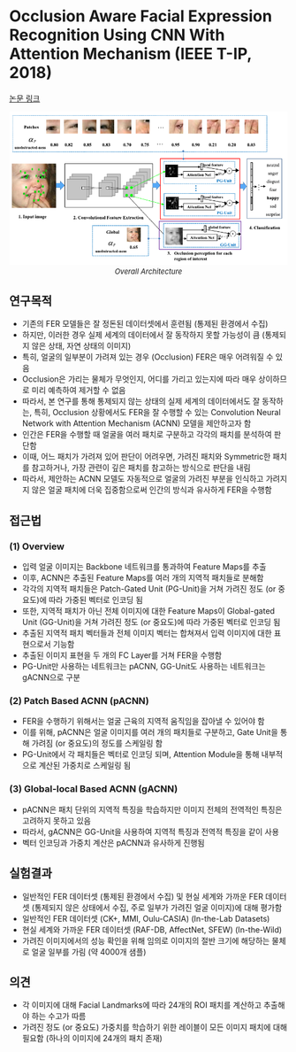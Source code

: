 # Occlusion Aware Facial Expression Recognition Using CNN With Attention Mechanism (IEEE T-IP, 2018)

[논문 링크](https://ieeexplore.ieee.org/abstract/document/8576656)

<p align="center">
    <img width="600" alt='fig1' src="./img/13_03_01.png?raw=true"></br>
    <em><font size=2>Overall Architecture</font></em>
</p>

## 연구목적
- 기존의 FER 모델들은 잘 정돈된 데이터셋에서 훈련됨 (통제된 환경에서 수집) 
- 하지만, 이러한 경우 실제 세계의 데이터에서 잘 동작하지 못할 가능성이 큼 (통제되지 않은 상태, 자연 상태의 이미지) 
- 특히, 얼굴의 일부분이 가려져 있는 경우 (Occlusion) FER은 매우 어려워질 수 있음 
- Occlusion은 가리는 물체가 무엇인지, 어디를 가리고 있는지에 따라 매우 상이하므로 미리 예측하여 제거할 수 없음 
- 따라서, 본 연구를 통해 통제되지 않는 상태의 실제 세계의 데이터에서도 잘 동작하는, 특히, Occlusion 상황에서도 FER을 잘 수행할 수 있는 Convolution Neural Network with Attention Mechanism (ACNN) 모델을 제안하고자 함 
- 인간은 FER을 수행할 때 얼굴을 여러 패치로 구분하고 각각의 패치를 분석하여 판단함
- 이때, 어느 패치가 가려져 있어 판단이 어려우면, 가려진 패치와 Symmetric한 패치를 참고하거나, 가장 관련이 깊은 패치를 참고하는 방식으로 판단을 내림 
- 따라서, 제안하는 ACNN 모델도 자동적으로 얼굴의 가려진 부분을 인식하고 가려지지 않은 얼굴 패치에 더욱 집중함으로써 인간의 방식과 유사하게 FER을 수행함 

## 접근법
### (1) Overview 
- 입력 얼굴 이미지는 Backbone 네트워크를 통과하여 Feature Maps를 추출 
- 이후, ACNN은 추출된 Feature Maps를 여러 개의 지역적 패치들로 분해함 
- 각각의 지역적 패치들은 Patch-Gated Unit (PG-Unit)을 거쳐 가려진 정도 (or 중요도)에 따라 가중된 벡터로 인코딩 됨 
- 또한, 지역적 패치가 아닌 전체 이미지에 대한 Feature Maps이 Global-gated Unit (GG-Unit)을 거쳐 가려진 정도 (or 중요도)에 따라 가중된 벡터로 인코딩 됨 
- 추출된 지역적 패치 벡터들과 전체 이미지 벡터는 합쳐져서 입력 이미지에 대한 표현으로서 기능함 
- 추출된 이미지 표현을 두 개의 FC Layer를 거쳐 FER을 수행함 
- PG-Unit만 사용하는 네트워크는 pACNN, GG-Unit도 사용하는 네트워크는 gACNN으로 구분 
### (2) Patch Based ACNN (pACNN) 
- FER을 수행하기 위해서는 얼굴 근육의 지역적 움직임을 잡아낼 수 있어야 함 
- 이를 위해, pACNN은 얼굴 이미지를 여러 개의 패치들로 구분하고, Gate Unit을 통해 가려짐 (or 중요도)의 정도를 스케일링 함 
- PG-Unit에서 각 패치들은 벡터로 인코딩 되며, Attention Module을 통해 내부적으로 계산된 가중치로 스케일링 됨 
### (3) Global-local Based ACNN (gACNN) 
- pACNN은 패치 단위의 지역적 특징을 학습하지만 이미지 전체의 전역적인 특징은 고려하지 못하고 있음 
- 따라서, gACNN은 GG-Unit을 사용하여 지역적 특징과 전역적 특징을 같이 사용 
- 벡터 인코딩과 가중치 계산은 pACNN과 유사하게 진행됨 

## 실험결과
- 일반적인 FER 데이터셋 (통제된 환경에서 수집) 및 현실 세계와 가까운 FER 데이터셋 (통제되지 않은 상태에서 수집, 주로 일부가 가려진 얼굴 이미지)에 대해 평가함 
- 일반적인 FER 데이터셋 (CK+, MMI, Oulu-CASIA) (In-the-Lab Datasets) 
- 현실 세계와 가까운 FER 데이터셋 (RAF-DB, AffectNet, SFEW) (In-the-Wild) 
- 가려진 이미지에서의 성능 확인을 위해 임의로 이미지의 절반 크기에 해당하는 물체로 얼굴 일부를 가림 (약 4000개 샘플) 

## 의견
- 각 이미지에 대해 Facial Landmarks에 따라 24개의 ROI 패치를 계산하고 추출해야 하는 수고가 따름 
- 가려진 정도 (or 중요도) 가중치를 학습하기 위한 레이블이 모든 이미지 패치에 대해 필요함 
(하나의 이미지에 24개의 패치 존재) 

